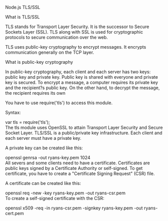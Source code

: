 Node.js TLS/SSL

What is TLS/SSL

TLS stands for Transport Layer Security. It is the successor to Secure Sockets Layer (SSL). TLS along with SSL is used for cryptographic protocols to secure communication over the web.

TLS uses public-key cryptography to encrypt messages. It encrypts communication generally on the TCP layer.

What is public-key cryptography

In public-key cryptography, each client and each server has two keys: public key and private key. Public key is shared with everyone and private key is secured. To encrypt a message, a computer requires its private key and the recipient?s public key. On the other hand, to decrypt the message, the recipient requires its own

You have to use require('tls') to access this module.

Syntax:

var tls = require('tls');  
The tls module uses OpenSSL to attain Transport Layer Security and Secure Socket Layer. TLS/SSL is a public/private key infrastructure. Each client and each server must have a private key.

A private key can be created like this:

openssl genrsa -out ryans-key.pem 1024   
All severs and some clients need to have a certificate. Certificates are public keys signed by a Certificate Authority or self-signed. To get certificate, you have to create a "Certificate Signing Request" (CSR) file.

A certificate can be created like this:

openssl req -new -key ryans-key.pem -out ryans-csr.pem   
To create a self-signed certificate with the CSR:

openssl x509 -req -in ryans-csr.pem -signkey ryans-key.pem -out ryans-cert.pem   